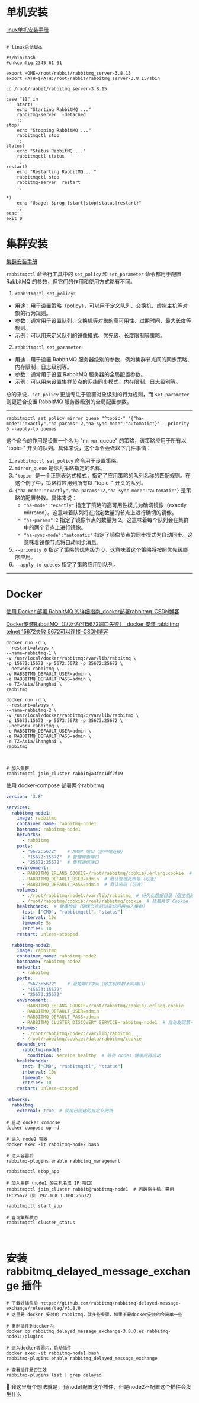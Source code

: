 # 单机安装

[linux单机安装手册](https://blog.csdn.net/qq_45173404/article/details/116429302)

```shell

# linux启动脚本

#!/bin/bash
#chkconfig:2345 61 61

export HOME=/root/rabbit/rabbitmq_server-3.8.15
export PATH=$PATH:/root/rabbit/rabbitmq_server-3.8.15/sbin

cd /root/rabbit/rabbitmq_server-3.8.15

case "$1" in
    start)
    echo "Starting RabbitMQ ..."
    rabbitmq-server  -detached
    ;;
stop)
    echo "Stopping RabbitMQ ..."
    rabbitmqctl stop
    ;;
status)
    echo "Status RabbitMQ ..."
    rabbitmqctl status
    ;;
restart)
    echo "Restarting RabbitMQ ..."
    rabbitmqctl stop
    rabbitmq-server  restart
    ;;

*)
    echo "Usage: $prog {start|stop|status|restart}"
    ;;
esac
exit 0

```

# 集群安装

[集群安装手册](https://www.cnblogs.com/caoweixiong/p/14371487.html)

`rabbitmqctl` 命令行工具中的 `set_policy` 和 `set_parameter` 命令都用于配置 RabbitMQ 的参数，但它们的作用和使用方式略有不同。

1. `rabbitmqctl set_policy`:

- 用途：用于设置策略（policy），可以用于定义队列、交换机、虚拟主机等对象的行为规则。
- 参数：通常用于设置队列、交换机等对象的高可用性、过期时间、最大长度等规则。
- 示例：可以用来定义队列的镜像模式、优先级、长度限制等策略。

2. `rabbitmqctl set_parameter`:

- 用途：用于设置 RabbitMQ 服务器级别的参数，例如集群节点间的同步策略、内存限制、日志级别等。
- 参数：通常用于设置 RabbitMQ 服务器的全局配置参数。
- 示例：可以用来设置集群节点的网络同步模式、内存限制、日志级别等。

总的来说，`set_policy` 更加专注于设置对象级别的行为规则，而 `set_parameter` 则更适合设置 RabbitMQ 服务器级别的全局配置参数。

---

```shell
rabbitmqctl set_policy mirror_queue "^topic-" '{"ha-mode":"exactly","ha-params":2,"ha-sync-mode":"automatic"}' --priority 0 --apply-to queues
```

这个命令的作用是设置一个名为 "mirror_queue" 的策略，该策略应用于所有以 "topic-" 开头的队列。具体来说，这个命令会做以下几件事情：

1. `rabbitmqctl set_policy` 命令用于设置策略。
2. `mirror_queue` 是你为策略指定的名称。
3. `^topic-` 是一个正则表达式模式，指定了应用策略的队列名称的匹配规则。在这个例子中，策略将应用到所有以 "topic-" 开头的队列。
4. `{"ha-mode":"exactly","ha-params":2,"ha-sync-mode":"automatic"}` 是策略的配置参数。具体来说：
    - `"ha-mode":"exactly"` 指定了策略的高可用性模式为确切镜像（exactly mirrored）。这意味着队列将在指定数量的节点上进行确切的镜像。
    - `"ha-params":2` 指定了镜像节点的数量为 2。这意味着每个队列会在集群中的两个节点上进行镜像。
    - `"ha-sync-mode":"automatic"` 指定了镜像节点的同步模式为自动同步。这意味着镜像节点将自动同步消息。
5. `--priority 0` 指定了策略的优先级为 0。这意味着这个策略将按照优先级顺序应用。
6. `--apply-to queues` 指定了策略应用到队列。

---



# Docker 

[使用 Docker 部署 RabbitMQ 的详细指南_docker部署rabbitmq-CSDN博客](https://blog.csdn.net/Li_WenZhang/article/details/141181632)

[Docker安装RabbitMQ（以及访问15672端口失败）_docker 安装 rabbitmq telnet 15672失败 5672可以连接-CSDN博客](https://blog.csdn.net/zwb_dzw/article/details/110354356)



```shell
docker run -d \
--restart=always \
--name=rabbitmq-1 \
-v /usr/local/docker/rabbitmq:/var/lib/rabbitmq \
-p 15672:15672 -p 5672:5672 -p 25672:25672 \
--network rabbitmq \
-e RABBITMQ_DEFAULT_USER=admin \
-e RABBITMQ_DEFAULT_PASS=admin \
-e TZ=Asia/Shanghai \
rabbitmq

docker run -d \
--restart=always \
--name=rabbitmq-2 \
-v /usr/local/docker/rabbitmq2:/var/lib/rabbitmq \
-p 15673:15672 -p 5673:5672 -p 25673:25672 \
--network rabbitmq \
-e RABBITMQ_DEFAULT_USER=admin \
-e RABBITMQ_DEFAULT_PASS=admin \
-e TZ=Asia/Shanghai \
rabbitmq



# 加入集群
rabbitmqctl join_cluster rabbit@a3fdc1df2f19
```





使用 docker-compose 部署两个rabbitmq 

```yml
version: '3.8'

services:
  rabbitmq-node1:
    image: rabbitmq
    container_name: rabbitmq-node1
    hostname: rabbitmq-node1
    networks:
      - rabbitmq
    ports:
      - "5672:5672"    # AMQP 端口（客户端连接）
      - "15672:15672"  # 管理界面端口
      - "25672:25672"  # 集群通信端口
    environment:
      - RABBITMQ_ERLANG_COOKIE=/root/rabbitmq/cookie/.erlang.cookie  # 挂载 Cookie 路径
      - RABBITMQ_DEFAULT_USER=admin  # 默认管理员账号（可选）
      - RABBITMQ_DEFAULT_PASS=admin  # 默认密码（可选）
    volumes:
      - ./root/rabbitmq/node1:/var/lib/rabbitmq  # 持久化数据目录（宿主机路径）
      - /root/rabbitmq/cookie:/root/rabbitmq/cookie  # 挂载共享 Cookie
    healthcheck:  # 健康检查（确保节点启动完成后再加入集群）
      test: ["CMD", "rabbitmqctl", "status"]
      interval: 10s
      timeout: 5s
      retries: 10
	restart: unless-stopped
	
  rabbitmq-node2:
    image: rabbitmq
    container_name: rabbitmq-node2
    hostname: rabbitmq-node2
    networks:
      - rabbitmq
    ports:
      - "5673:5672"    # 避免端口冲突（宿主机映射不同端口）
      - "15673:15672"
      - "25673:25672"
    environment:
      - RABBITMQ_ERLANG_COOKIE=/root/rabbitmq/cookie/.erlang.cookie
      - RABBITMQ_DEFAULT_USER=admin
      - RABBITMQ_DEFAULT_PASS=admin
      - RABBITMQ_CLUSTER_DISCOVERY_SERVICE=rabbitmq-node1  # 自动发现第一个节点（可选）
    volumes:
      - ./root/rabbitmq/node2:/var/lib/rabbitmq
      - /root/rabbitmq/cookie:/data/rabbitmq/cookie
    depends_on:
      rabbitmq-node1:
        condition: service_healthy  # 等待 node1 健康后再启动
    healthcheck:
      test: ["CMD", "rabbitmqctl", "status"]
      interval: 10s
      timeout: 5s
      retries: 10
	restart: unless-stopped
	
networks:
  rabbitmq:
    external: true  # 使用已创建的自定义网络
```



```shell
# 启动 docker compose 
docker compose up -d

# 进入 node2 容器
docker exec -it rabbitmq-node2 bash

# 进入容器后
rabbitmq-plugins enable rabbitmq_management

rabbitmqctl stop_app

# 加入集群（node1 的主机名或 IP:端口）
rabbitmqctl join_cluster rabbit@rabbitmq-node1  # 若跨宿主机，需用 IP:25672（如 192.168.1.100:25672）

rabbitmqctl start_app

# 查询集群状态
rabbitmqctl cluster_status



```



# 安装 rabbitmq_delayed_message_exchange 插件

```
# 下载好插件后 https://github.com/rabbitmq/rabbitmq-delayed-message-exchange/releases/tag/v3.8.0
# 这里是 docker 安装的 rabbitmq，就多些步骤，如果不是docker安装的会简单一些

# 复制插件到docker内
docker cp rabbitmq_delayed_message_exchange-3.8.0.ez rabbitmq-node1:/plugins

# 进入docker容器内，启动插件
docker exec -it rabbitmq-node1 bash
rabbitmq-plugins enable rabbitmq_delayed_message_exchange

# 查看插件是否生效
rabbitmq-plugins list | grep delayed
```

🚨 我这里有个想法就是，我node1配置这个插件，但是node2不配置这个插件会发生什么



